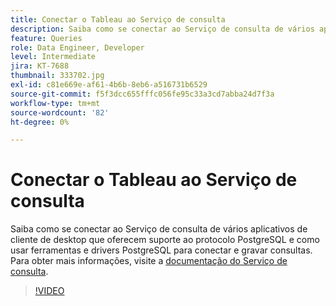 ```yaml
---
title: Conectar o Tableau ao Serviço de consulta
description: Saiba como se conectar ao Serviço de consulta de vários aplicativos de cliente de desktop que oferecem suporte ao protocolo PostgreSQL e como usar ferramentas e drivers PostgreSQL para conectar e gravar consultas.
feature: Queries
role: Data Engineer, Developer
level: Intermediate
jira: KT-7688
thumbnail: 333702.jpg
exl-id: c81e669e-af61-4b6b-8eb6-a516731b6529
source-git-commit: f5f3dcc655fffc056fe95c33a3cd7abba24d7f3a
workflow-type: tm+mt
source-wordcount: '82'
ht-degree: 0%

---
```


# Conectar o Tableau ao Serviço de consulta

Saiba como se conectar ao Serviço de consulta de vários aplicativos de cliente de desktop que oferecem suporte ao protocolo PostgreSQL e como usar ferramentas e drivers PostgreSQL para conectar e gravar consultas. Para obter mais informações, visite a [documentação do Serviço de consulta](https://experienceleague.adobe.com/en/docs/experience-platform/query/home).

>[!VIDEO](https://video.tv.adobe.com/v/333702?learn=on&enablevpops)

